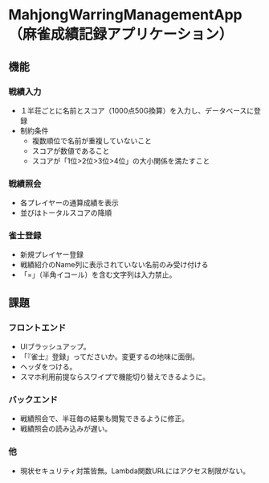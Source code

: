 # MahjongWarringManagementApp（麻雀成績記録アプリケーション）

## 機能

### 戦績入力

- １半荘ごとに名前とスコア（1000点50G換算）を入力し、データベースに登録
- 制約条件
  - 複数順位で名前が重複していないこと
  - スコアが数値であること
  - スコアが「1位>2位>3位>4位」の大小関係を満たすこと

### 戦績照会

- 各プレイヤーの通算成績を表示
- 並びはトータルスコアの降順

### 雀士登録

- 新規プレイヤー登録
- 戦績紹介のName列に表示されていない名前のみ受け付ける
- 「=」（半角イコール）を含む文字列は入力禁止。

## 課題

### フロントエンド

- UIブラッシュアップ。
- 「『雀士』登録」ってださいか。変更するの地味に面倒。
- ヘッダをつける。
- スマホ利用前提ならスワイプで機能切り替えできるように。

### バックエンド

- 戦績照会で、半荘毎の結果も閲覧できるように修正。
- 戦績照会の読み込みが遅い。

### 他

- 現状セキュリティ対策皆無。Lambda関数URLにはアクセス制限がない。
